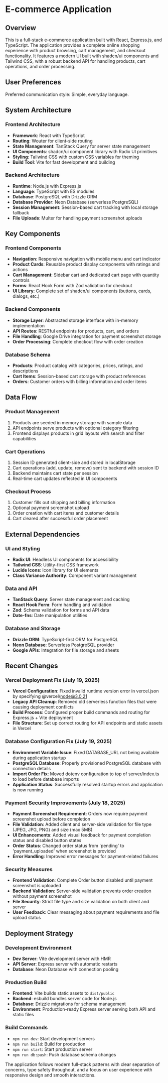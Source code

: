 # E-commerce Application

## Overview

This is a full-stack e-commerce application built with React, Express.js, and TypeScript. The application provides a complete online shopping experience with product browsing, cart management, and checkout functionality. It features a modern UI built with shadcn/ui components and Tailwind CSS, with a robust backend API for handling products, cart operations, and order processing.

## User Preferences

Preferred communication style: Simple, everyday language.

## System Architecture

### Frontend Architecture
- **Framework**: React with TypeScript
- **Routing**: Wouter for client-side routing
- **State Management**: TanStack Query for server state management
- **UI Components**: shadcn/ui component library with Radix UI primitives
- **Styling**: Tailwind CSS with custom CSS variables for theming
- **Build Tool**: Vite for fast development and building

### Backend Architecture
- **Runtime**: Node.js with Express.js
- **Language**: TypeScript with ES modules
- **Database**: PostgreSQL with Drizzle ORM
- **Database Provider**: Neon Database (serverless PostgreSQL)
- **Session Management**: Session-based cart tracking with local storage fallback
- **File Uploads**: Multer for handling payment screenshot uploads

## Key Components

### Frontend Components
- **Navigation**: Responsive navigation with mobile menu and cart indicator
- **Product Cards**: Reusable product display components with ratings and actions
- **Cart Management**: Sidebar cart and dedicated cart page with quantity controls
- **Forms**: React Hook Form with Zod validation for checkout
- **UI Library**: Complete set of shadcn/ui components (buttons, cards, dialogs, etc.)

### Backend Components
- **Storage Layer**: Abstracted storage interface with in-memory implementation
- **API Routes**: RESTful endpoints for products, cart, and orders
- **File Handling**: Google Drive integration for payment screenshot storage
- **Order Processing**: Complete checkout flow with order creation

### Database Schema
- **Products**: Product catalog with categories, prices, ratings, and descriptions
- **Cart Items**: Session-based cart storage with product references
- **Orders**: Customer orders with billing information and order items

## Data Flow

### Product Management
1. Products are seeded in memory storage with sample data
2. API endpoints serve products with optional category filtering
3. Frontend displays products in grid layouts with search and filter capabilities

### Cart Operations
1. Session ID generated client-side and stored in localStorage
2. Cart operations (add, update, remove) sent to backend with session ID
3. Backend maintains cart state per session
4. Real-time cart updates reflected in UI components

### Checkout Process
1. Customer fills out shipping and billing information
2. Optional payment screenshot upload
3. Order creation with cart items and customer details
4. Cart cleared after successful order placement

## External Dependencies

### UI and Styling
- **Radix UI**: Headless UI components for accessibility
- **Tailwind CSS**: Utility-first CSS framework
- **Lucide Icons**: Icon library for UI elements
- **Class Variance Authority**: Component variant management

### Data and API
- **TanStack Query**: Server state management and caching
- **React Hook Form**: Form handling and validation
- **Zod**: Schema validation for forms and API data
- **Date-fns**: Date manipulation utilities

### Database and Storage
- **Drizzle ORM**: TypeScript-first ORM for PostgreSQL
- **Neon Database**: Serverless PostgreSQL provider
- **Google APIs**: Integration for file storage and sheets

## Recent Changes

### Vercel Deployment Fix (July 19, 2025)
- **Vercel Configuration**: Fixed invalid runtime version error in vercel.json by specifying @vercel/node@3.0.21
- **Legacy API Cleanup**: Removed old serverless function files that were causing deployment conflicts
- **Build Process**: Configured proper build commands and routing for Express.js + Vite deployment
- **File Structure**: Set up correct routing for API endpoints and static assets in Vercel

### Database Configuration Fix (July 19, 2025)
- **Environment Variable Issue**: Fixed DATABASE_URL not being available during application startup
- **PostgreSQL Database**: Properly provisioned PostgreSQL database with connection details
- **Import Order Fix**: Moved dotenv configuration to top of server/index.ts to load before database imports
- **Application Status**: Successfully resolved startup errors and application is now running

### Payment Security Improvements (July 18, 2025)
- **Payment Screenshot Requirement**: Orders now require payment screenshot upload before completion
- **File Validation**: Added client and server-side validation for file type (JPEG, JPG, PNG) and size (max 5MB)
- **UI Enhancements**: Added visual feedback for payment completion status and disabled button states
- **Order Status**: Changed order status from 'pending' to 'payment_uploaded' when screenshot is provided
- **Error Handling**: Improved error messages for payment-related failures

### Security Measures
- **Frontend Validation**: Complete Order button disabled until payment screenshot is uploaded
- **Backend Validation**: Server-side validation prevents order creation without payment screenshot
- **File Security**: Strict file type and size validation on both client and server
- **User Feedback**: Clear messaging about payment requirements and file upload status

## Deployment Strategy

### Development Environment
- **Dev Server**: Vite development server with HMR
- **API Server**: Express server with automatic restarts
- **Database**: Neon Database with connection pooling

### Production Build
- **Frontend**: Vite builds static assets to `dist/public`
- **Backend**: esbuild bundles server code for Node.js
- **Database**: Drizzle migrations for schema management
- **Environment**: Production-ready Express server serving both API and static files

### Build Commands
- `npm run dev`: Start development servers
- `npm run build`: Build for production
- `npm run start`: Start production server
- `npm run db:push`: Push database schema changes

The application follows modern full-stack patterns with clear separation of concerns, type safety throughout, and a focus on user experience with responsive design and smooth interactions.